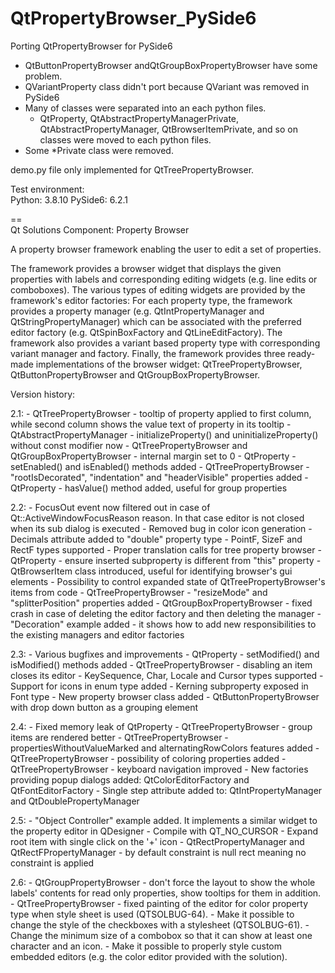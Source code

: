 # QtPropertyBrowser_PySide6

Porting QtPropertyBrowser for PySide6
- QtButtonPropertyBrowser andQtGroupBoxPropertyBrowser have some problem.
- QVariantProperty class didn't port because QVariant was removed in PySide6
- Many of classes were separated into an each python files.
  - QtProperty, QtAbstractPropertyManagerPrivate, QtAbstractPropertyManager, QtBrowserItemPrivate, and so on classes were moved to each python files.
- Some *Private class were removed.

demo.py file only implemented for QtTreePropertyBrowser.

Test environment:<br />
Python: 3.8.10
PySide6: 6.2.1

==<br />
Qt Solutions Component: Property Browser

A property browser framework enabling the user to edit a set of properties.

The framework provides a browser widget that displays the given properties with labels and corresponding editing widgets (e.g. line edits or comboboxes). The various types of editing widgets are provided by the framework's editor factories: For each property type, the framework provides a property manager (e.g. QtIntPropertyManager and QtStringPropertyManager) which can be associated with the preferred editor factory (e.g. QtSpinBoxFactory and QtLineEditFactory). The framework also provides a variant based property type with corresponding variant manager and factory. Finally, the framework provides three ready-made implementations of the browser widget: QtTreePropertyBrowser, QtButtonPropertyBrowser and QtGroupBoxPropertyBrowser.

Version history:

2.1: - QtTreePropertyBrowser - tooltip of property applied to first column, while second column shows the value text of property in its tooltip - QtAbstractPropertyManager - initializeProperty() and uninitializeProperty() without const modifier now - QtTreePropertyBrowser and QtGroupBoxPropertyBrowser - internal margin set to 0 - QtProperty - setEnabled() and isEnabled() methods added - QtTreePropertyBrowser - "rootIsDecorated", "indentation" and "headerVisible" properties added - QtProperty - hasValue() method added, useful for group properties

2.2: - FocusOut event now filtered out in case of Qt::ActiveWindowFocusReason reason. In that case editor is not closed when its sub dialog is executed - Removed bug in color icon generation - Decimals attribute added to "double" property type - PointF, SizeF and RectF types supported - Proper translation calls for tree property browser - QtProperty - ensure inserted subproperty is different from "this" property - QtBrowserItem class introduced, useful for identifying browser's gui elements - Possibility to control expanded state of QtTreePropertyBrowser's items from code - QtTreePropertyBrowser - "resizeMode" and "splitterPosition" properties added - QtGroupBoxPropertyBrowser - fixed crash in case of deleting the editor factory and then deleting the manager - "Decoration" example added - it shows how to add new responsibilities to the existing managers and editor factories

2.3: - Various bugfixes and improvements - QtProperty - setModified() and isModified() methods added - QtTreePropertyBrowser - disabling an item closes its editor - KeySequence, Char, Locale and Cursor types supported - Support for icons in enum type added - Kerning subproperty exposed in Font type - New property browser class added - QtButtonPropertyBrowser with drop down button as a grouping element

2.4: - Fixed memory leak of QtProperty - QtTreePropertyBrowser - group items are rendered better - QtTreePropertyBrowser - propertiesWithoutValueMarked and alternatingRowColors features added - QtTreePropertyBrowser - possibility of coloring properties added - QtTreePropertyBrowser - keyboard navigation improved - New factories providing popup dialogs added: QtColorEditorFactory and QtFontEditorFactory - Single step attribute added to: QtIntPropertyManager and QtDoublePropertyManager

2.5: - "Object Controller" example added. It implements a similar widget to the property editor in QDesigner - Compile with QT_NO_CURSOR - Expand root item with single click on the '+' icon - QtRectPropertyManager and QtRectFPropertyManager - by default constraint is null rect meaning no constraint is applied

2.6: - QtGroupPropertyBrowser - don't force the layout to show the whole labels' contents for read only properties, show tooltips for them in addition. - QtTreePropertyBrowser - fixed painting of the editor for color property type when style sheet is used (QTSOLBUG-64). - Make it possible to change the style of the checkboxes with a stylesheet (QTSOLBUG-61). - Change the minimum size of a combobox so that it can show at least one character and an icon. - Make it possible to properly style custom embedded editors (e.g. the color editor provided with the solution).
